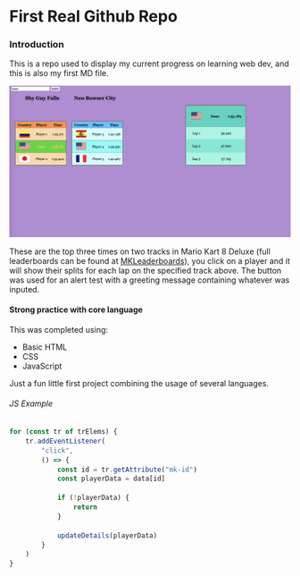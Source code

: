 First Real Github Repo
======

### Introduction
This is a repo used to display my current progress on learning web dev, and this is also my first MD file.

![(Preview)](images/preview.png)

These are the top three times on two tracks in Mario Kart 8 Deluxe (full leaderboards can be found at [MKLeaderboards](https://www.mkleaderboards.com/mk8dx)), you click on a player and it will show their splits for each lap on the specified track above. The button was used for an alert test with a greeting message containing whatever was inputed.

#### Strong practice with core language
This was completed using:

* Basic HTML
* CSS
* JavaScript

Just a fun little first project combining the usage of several languages.

###### JS Example

```js
for (const tr of trElems) {
    tr.addEventListener(
        "click",
        () => {
            const id = tr.getAttribute("mk-id")
            const playerData = data[id]

            if (!playerData) {
                return
            }

            updateDetails(playerData)
        }
    )
} 
```